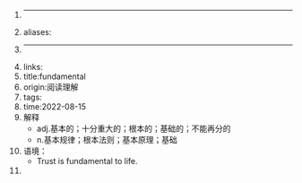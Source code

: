1. ---
2. aliases:
3. ---
4. links:
5. title:fundamental
6. origin:阅读理解
7. tags:
8. time:2022-08-15
9. 解释
    - adj.基本的；十分重大的；根本的；基础的；不能再分的
    - n.基本规律；根本法则；基本原理；基础
10. 语境：
    - Trust is fundamental to life.
11. 